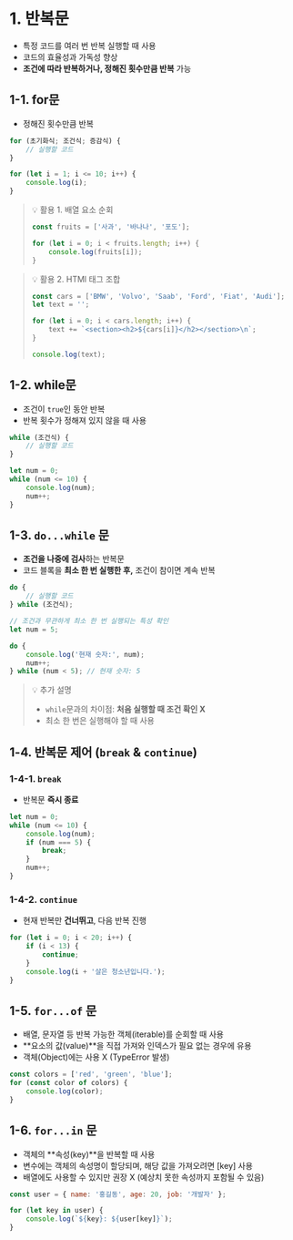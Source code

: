 # 1. 반복문

-   특정 코드를 여러 번 반복 실행할 때 사용
-   코드의 효율성과 가독성 향상
-   **조건에 따라 반복하거나, 정해진 횟수만큼 반복** 가능

## 1-1. for문

-   정해진 횟수만큼 반복

```js
for (초기화식; 조건식; 증감식) {
    // 실행할 코드
}
```

```js
for (let i = 1; i <= 10; i++) {
    console.log(i);
}
```

> 💡 활용 1. 배열 요소 순회
>
> ```js
> const fruits = ['사과', '바나나', '포도'];
>
> for (let i = 0; i < fruits.length; i++) {
>     console.log(fruits[i]);
> }
> ```

> 💡 활용 2. HTMl 태그 조합
>
> ```js
> const cars = ['BMW', 'Volvo', 'Saab', 'Ford', 'Fiat', 'Audi'];
> let text = '';
>
> for (let i = 0; i < cars.length; i++) {
>     text += `<section><h2>${cars[i]}</h2></section>\n`;
> }
>
> console.log(text);
> ```

## 1-2. while문

-   조건이 `true`인 동안 반복
-   반복 횟수가 정해져 있지 않을 때 사용

```js
while (조건식) {
    // 실행할 코드
}
```

```js
let num = 0;
while (num <= 10) {
    console.log(num);
    num++;
}
```

## 1-3. `do...while` 문

-   **조건을 나중에 검사**하는 반복문
-   코드 블록을 **최소 한 번 실행한 후,** 조건이 참이면 계속 반복

```js
do {
    // 실행할 코드
} while (조건식);
```

```js
// 조건과 무관하게 최소 한 번 실행되는 특성 확인
let num = 5;

do {
    console.log('현재 숫자:', num);
    num++;
} while (num < 5); // 현재 숫자: 5
```

> 💡 추가 설명
>
> -   `while`문과의 차이점: **처음 실행할 때 조건 확인 X**
> -   최소 한 번은 실행해야 할 때 사용

## 1-4. 반복문 제어 (`break` & `continue`)

### 1-4-1. `break`

-   반복문 **즉시 종료**

```js
let num = 0;
while (num <= 10) {
    console.log(num);
    if (num === 5) {
        break;
    }
    num++;
}
```

### 1-4-2. `continue`

-   현재 반복만 **건너뛰고**, 다음 반복 진행

```js
for (let i = 0; i < 20; i++) {
    if (i < 13) {
        continue;
    }
    console.log(i + '살은 청소년입니다.');
}
```

## 1-5. `for...of` 문

-   배열, 문자열 등 반복 가능한 객체(iterable)를 순회할 때 사용
-   **요소의 값(value)**을 직접 가져와 인덱스가 필요 없는 경우에 유용
-   객체(Object)에는 사용 X (TypeError 발생)

```js
const colors = ['red', 'green', 'blue'];
for (const color of colors) {
    console.log(color);
}
```

## 1-6. `for...in` 문

-   객체의 **속성(key)**을 반복할 때 사용
-   변수에는 객체의 속성명이 할당되며, 해당 값을 가져오려면 [key] 사용
-   배열에도 사용할 수 있지만 권장 X (예상치 못한 속성까지 포함될 수 있음)

```js
const user = { name: '홍길동', age: 20, job: '개발자' };

for (let key in user) {
    console.log(`${key}: ${user[key]}`);
}
```
